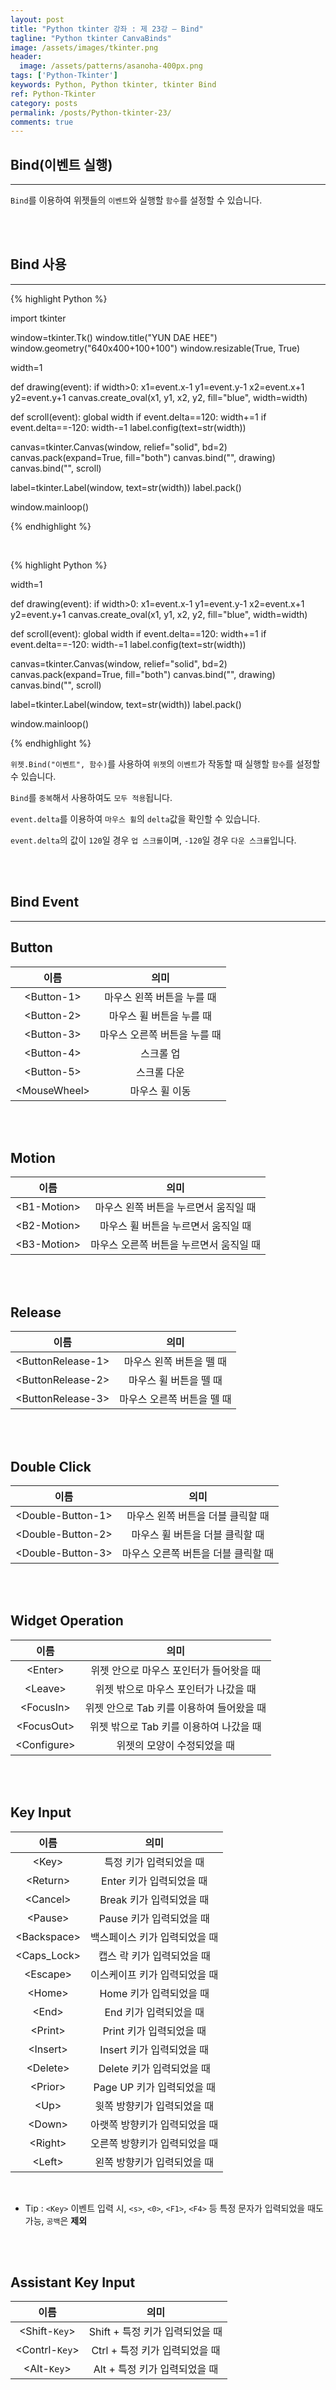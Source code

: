 ```yaml
---
layout: post
title: "Python tkinter 강좌 : 제 23강 – Bind"
tagline: "Python tkinter CanvaBinds"
image: /assets/images/tkinter.png
header:
  image: /assets/patterns/asanoha-400px.png
tags: ['Python-Tkinter']
keywords: Python, Python tkinter, tkinter Bind
ref: Python-Tkinter
category: posts
permalink: /posts/Python-tkinter-23/
comments: true
---
```


## Bind(이벤트 실행) ##
----------

`Bind`를 이용하여 위젯들의 `이벤트`와 실행할 `함수`를 설정할 수 있습니다.

<br>
<br>

## Bind 사용 ##
----------

{% highlight Python %}

import tkinter

window=tkinter.Tk()
window.title("YUN DAE HEE")
window.geometry("640x400+100+100")
window.resizable(True, True)

width=1

def drawing(event):
    if width>0:
        x1=event.x-1
        y1=event.y-1
        x2=event.x+1
        y2=event.y+1
        canvas.create_oval(x1, y1, x2, y2, fill="blue", width=width)

def scroll(event):
    global width
    if event.delta==120:
        width+=1
    if event.delta==-120:
        width-=1
    label.config(text=str(width))

canvas=tkinter.Canvas(window, relief="solid", bd=2)
canvas.pack(expand=True, fill="both")
canvas.bind("<B1-Motion>", drawing)
canvas.bind("<MouseWheel>", scroll)

label=tkinter.Label(window, text=str(width))
label.pack()

window.mainloop()

{% endhighlight %}

<br>

{% highlight Python %}

width=1

def drawing(event):
    if width>0:
        x1=event.x-1
        y1=event.y-1
        x2=event.x+1
        y2=event.y+1
        canvas.create_oval(x1, y1, x2, y2, fill="blue", width=width)

def scroll(event):
    global width
    if event.delta==120:
        width+=1
    if event.delta==-120:
        width-=1
    label.config(text=str(width))

canvas=tkinter.Canvas(window, relief="solid", bd=2)
canvas.pack(expand=True, fill="both")
canvas.bind("<B1-Motion>", drawing)
canvas.bind("<MouseWheel>", scroll)

label=tkinter.Label(window, text=str(width))
label.pack()

window.mainloop()

{% endhighlight %}


`위젯.Bind("이벤트", 함수)`를 사용하여 `위젯`의 `이벤트`가 작동할 때 실행할 `함수`를 설정할 수 있습니다.

`Bind`를 `중복`해서 사용하여도 `모두 적용`됩니다.

`event.delta`를 이용하여 `마우스 휠`의 `delta`값을 확인할 수 있습니다.

`event.delta`의 값이 `120`일 경우 `업 스크롤`이며, `-120`일 경우 `다운 스크롤`입니다.

<br>
<br>

## Bind Event ##
----------

## Button ##

|     이름     |             의미             |
|:------------:|:----------------------------:|
|  \<Button-1>  |  마우스 왼쪽 버튼을 누를 때  |
|  \<Button-2>  |   마우스 휠 버튼을 누를 때   |
|  \<Button-3>  | 마우스 오른쪽 버튼을 누를 때 |
|  \<Button-4>  |           스크롤 업          |
|  \<Button-5>  |          스크롤 다운         |
| \<MouseWheel> |        마우스 휠 이동        |

<br>
<br>

## Motion ##

|     이름    |                   의미                  |
|:-----------:|:---------------------------------------:|
| \<B1-Motion> |  마우스 왼쪽 버튼을 누르면서 움직일 때  |
| \<B2-Motion> |   마우스 휠 버튼을 누르면서 움직일 때   |
| \<B3-Motion> | 마우스 오른쪽 버튼을 누르면서 움직일 때 |

<br>
<br>

## Release ##

|        이름       |            의미            |
|:-----------------:|:--------------------------:|
| \<ButtonRelease-1> |  마우스 왼쪽 버튼을 뗄 때  |
| \<ButtonRelease-2> |   마우스 휠 버튼을 뗄 때   |
| \<ButtonRelease-3> | 마우스 오른쪽 버튼을 뗄 때 |

<br>
<br>

## Double Click ##

|        이름       |                 의미                |
|:-----------------:|:-----------------------------------:|
| \<Double-Button-1> |  마우스 왼쪽 버튼을 더블 클릭할 때  |
| \<Double-Button-2> |   마우스 휠 버튼을 더블 클릭할 때   |
| \<Double-Button-3> | 마우스 오른쪽 버튼을 더블 클릭할 때 |

<br>
<br>

## Widget Operation ##

|    이름    |                    의미                    |
|:----------:|:------------------------------------------:|
|   \<Enter>  |   위젯 안으로 마우스 포인터가 들어왓을 때  |
|   \<Leave>  |    위젯 밖으로 마우스 포인터가 나갔을 때   |
|  \<FocusIn> |  위젯 안으로 Tab 키를 이용하여 들어왔을 때 |
| \<FocusOut> | 위젯 밖으로 Tab 키를 이용하여 나갔을 때    |
| \<Configure> | 위젯의 모양이 수정되었을 때   |

<br>
<br>

## Key Input ##

|   이름   |             의미             |
|:--------:|:----------------------------:|
|   \<Key>  |    특정 키가 입력되었을 때   |
| \<Return> |   Enter 키가 입력되었을 때   |
|  \<Cancel>  | Break 키가 입력되었을 때 |
|  \<Pause>  | Pause 키가 입력되었을 때 |
|  \<Backspace>  | 백스페이스 키가 입력되었을 때 |
|  \<Caps_Lock>  | 캡스 락 키가 입력되었을 때 |
|  \<Escape>  | 이스케이프 키가 입력되었을 때 |
|  \<Home>  | Home 키가 입력되었을 때 |
|  \<End>  | End 키가 입력되었을 때 |
|  \<Print> |  Print 키가 입력되었을 때  |
|  \<Insert> |  Insert 키가 입력되었을 때  |
|  \<Delete> |  Delete 키가 입력되었을 때  |
|  \<Prior> |  Page UP 키가 입력되었을 때  |
|  \<Up>  | 윗쪽 방향키가 입력되었을 때 |
|  \<Down>  | 아랫쪽 방향키가 입력되었을 때 |
|  \<Right>  | 오른쪽 방향키가 입력되었을 때 |
|  \<Left>  | 왼쪽 방향키가 입력되었을 때 |

<br>

* Tip : `<Key>` 이벤트 입력 시, `<s>`, `<0>`, `<F1>`, `<F4>` 등 특정 문자가 입력되었을 때도 가능, `공백`은 **제외**

<br>
<br>

## Assistant Key Input ##

|   이름   |             의미             |
|:--------:|:----------------------------:|
|   <Shift-`Key`>  |   Shift + 특정 키가 입력되었을 때   |
| <Contrl-`Key`> |   Ctrl + 특정 키가 입력되었을 때   |
|  <Alt-`Key`> |  Alt + 특정 키가 입력되었을 때  |


